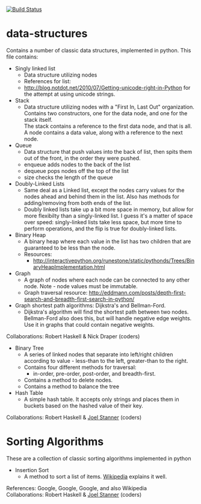 [![Build Status](https://travis-ci.org/robertwhaskell/data-structures.svg?branch=weighted-graph)](https://travis-ci.org/robertwhaskell/data-structures)
# data-structures
Contains a number of classic data structures, implemented in python.
This file contains:
- Singly linked list
    - Data structure utilizing nodes
    - References for list:
    - http://blog.notdot.net/2010/07/Getting-unicode-right-in-Python for the attempt at using unicode strings.
- Stack
    - Data structure utilizing nodes with a "First In, Last Out" organization.  
    Contains two constructors, one for the data node, and one for the stack itself.  
    The stack contains a reference to the first data node, and that
    is all.  
    A node contains a data value, along with a reference to the next
    node.  
- Queue 
    - Data structure that push values into the back of list, then spits them out of the front, in the order they were pushed.
    - enqueue adds nodes to the back of the list
    - dequeue pops nodes off the top of the list
    - size checks the length of the queue
- Doubly-Linked Lists
    - Same deal as a Linked list, except the nodes carry values for the nodes ahead and behind them in the list. Also has methods for adding/removing from both ends of the list.
    - Doubly linked lists take up a bit more space in memory, but allow for more flexibilty than a singly-linked list. I guess it's a matter of space over speed: singly-linked lists take less space, but more time to perform operations, and the flip is true for doubly-linked lists.
- Binary Heap
    - A binary heap where each value in the list has two children that are guaranteed to be less than the node.
    - Resources: 
      - http://interactivepython.org/runestone/static/pythonds/Trees/BinaryHeapImplementation.html
- Graph
    - A graph of nodes where each node can be connected to any other node.
    Note - node values must be immutable.
    - Graph traversal resource: http://eddmann.com/posts/depth-first-search-and-breadth-first-search-in-python/
- Graph shortest path algorithms: Dijkstra's and Bellman-Ford.
    - Dijkstra's algorithm will find the shortest path between two nodes. Bellman-Ford also does this, but will handle negative edge weights. Use it in graphs that could contain negative weights.  
    
Collaborations: Robert Haskell & Nick Draper (coders)

- Binary Tree
    - A series of linked nodes that separate into left/right children according to value - less-than to the left, greater-than to the right.  
    - Contains four different methods for traversal: 
      - in-order, pre-order, post-order, and breadth-first.  
    - Contains a method to delete nodes.
    - Contains a method to balance the tree
- Hash Table
    - A simple hash table. It accepts only strings and places them in buckets based on the hashed value of their key.

Collaborations: Robert Haskell & [Joel Stanner](https://github.com/poolbath1) (coders)

# Sorting Algorithms
These are a collection of classic sorting algorithms implemented in python  

- Insertion Sort
    - A method to sort a list of items. [Wikipedia](http://en.wikipedia.org/wiki/Insertion_sort) explains it well.
  
References: Google, Google, Google, and also Wikipedia  
Collaborations: Robert Haskell & [Joel Stanner](https://github.com/poolbath1) (coders)
